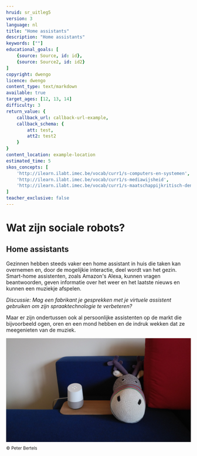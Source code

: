 ```yaml
---
hruid: sr_uitleg5
version: 3
language: nl
title: "Home assistants"
description: "Home assistants"
keywords: [""]
educational_goals: [
    {source: Source, id: id}, 
    {source: Source2, id: id2}
]
copyright: dwengo
licence: dwengo
content_type: text/markdown
available: true
target_ages: [12, 13, 14]
difficulty: 3
return_value: {
    callback_url: callback-url-example,
    callback_schema: {
        att: test,
        att2: test2
    }
}
content_location: example-location
estimated_time: 5
skos_concepts: [
    'http://ilearn.ilabt.imec.be/vocab/curr1/s-computers-en-systemen', 
    'http://ilearn.ilabt.imec.be/vocab/curr1/s-mediawijsheid', 
    'http://ilearn.ilabt.imec.be/vocab/curr1/s-maatschappijkritisch-denken'
]
teacher_exclusive: false
---
```


# Wat zijn sociale robots?
## Home assistants

Gezinnen hebben steeds vaker een home assistant in huis die taken kan overnemen en, door de mogelijkie interactie, deel wordt van het gezin. Smart-home assistenten, zoals Amazon's Alexa, kunnen vragen beantwoorden, geven informatie over het weer en het laatste nieuws en kunnen een muziekje afspelen.  


*Discussie:*
*Mag een fabrikant je gesprekken met je virtuele assistent gebruiken om zijn spraaktechnologie te verbeteren?*  


Maar er zijn ondertussen ook al persoonlijke assistenten op de markt die bijvoorbeeld ogen, oren en een mond hebben en de indruk wekken dat ze meegenieten van de muziek.

![© Peter Bertels](embed/googlehome.jpg "© Peter Bertels")
<sub>© Peter Bertels</sub>